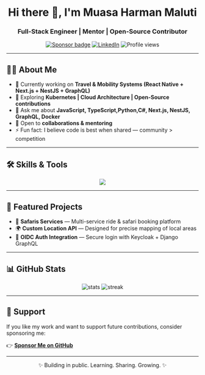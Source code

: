 <!-- Typing animation -->
<h1 align="center">Hi there 👋, I'm Muasa Harman Maluti</h1>
<h3 align="center">Full-Stack Engineer | Mentor | Open-Source Contributor</h3>

<p align="center">
  <a href="https://github.com/sponsors/Muasa-harman"><img src="https://img.shields.io/badge/Sponsor-%E2%9D%A4-lightgrey?style=for-the-badge&logo=githubsponsors" alt="Sponsor badge"/></a>
  <a href="https://www.linkedin.com/in/muasa-harman/"><img src="https://img.shields.io/badge/LinkedIn-blue?style=for-the-badge&logo=linkedin" alt="LinkedIn"/></a>
  <img src="https://komarev.com/ghpvc/?username=Muasa-harman&label=Profile%20views&color=0e75b6&style=for-the-badge" alt="Profile views"/>
</p>

---

## 👨‍💻 About Me
- 🔭 Currently working on **Travel & Mobility Systems (React Native + Next.js + NestJS + GraphQL)**  
- 🌱 Exploring **Kubernetes | Cloud Architecture | Open-Source contributions**  
- 💬 Ask me about **JavaScript, TypeScript,Python,C#, Next.js, NestJS, GraphQL, Docker**  
- 🤝 Open to **collaborations & mentoring**  
- ⚡ Fun fact: I believe code is best when shared — community > competition  

---

## 🛠️ Skills & Tools
<p align="center">
  <img src="https://skillicons.dev/icons?i=ts,js,react,nextjs,nestjs,nodejs,graphql,prisma,mongodb,postgres,docker,git,linux,python&perline=8" />
</p>

---

## 📌 Featured Projects
- 🚖 **Safaris Services** — Multi-service ride & safari booking platform  
- 🌍 **Custom Location API** — Designed for precise mapping of local areas  
- 🔐 **OIDC Auth Integration** — Secure login with Keycloak + Django GraphQL  

---

## 📊 GitHub Stats
<p align="center">
  <img src="https://github-readme-stats.vercel.app/api?username=Muasa-harman&show_icons=true&theme=radical" alt="stats"/>
  <img src="https://github-readme-streak-stats.herokuapp.com/?user=Muasa-harman&theme=radical" alt="streak"/>
</p>

---

## 🤝 Support
If you like my work and want to support future contributions, consider sponsoring me:  

👉 [**Sponsor Me on GitHub**](https://github.com/sponsors/Muasa-harman)  

---

<p align="center">✨ Building in public. Learning. Sharing. Growing. ✨</p>

